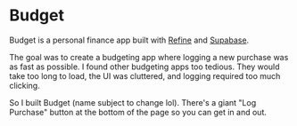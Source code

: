 # Budget

Budget is a personal finance app built with [Refine](https://github.com/refinedev/refine) and [Supabase](https://supabase.com/).

The goal was to create a budgeting app where logging a new purchase was as fast as possible. I found other budgeting apps too tedious. They would take too long to load, the UI was cluttered, and logging required too much clicking.

So I built Budget (name subject to change lol). There's a giant "Log Purchase" button at the bottom of the page so you can get in and out.